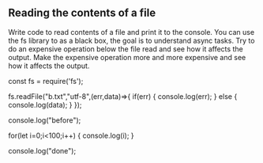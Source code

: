 ## Reading the contents of a file

Write code to read contents of a file and print it to the console. 
You can use the fs library to as a black box, the goal is to understand async tasks. 
Try to do an expensive operation below the file read and see how it affects the output. 
Make the expensive operation more and more expensive and see how it affects the output. 




const fs = require('fs');


fs.readFile("b.txt","utf-8",(err,data)=>{
    if(err)
    {
        console.log(err);
    }
    else 
    {
        console.log(data);
    }
});








console.log("before");

for(let i=0;i<100;i++)
{
console.log(i);
}

console.log("done");